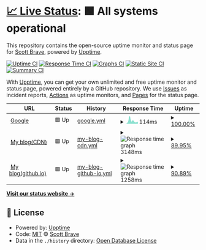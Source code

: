 # [📈 Live Status](https://sbrave.cn): <!--live status--> **🟩 All systems operational**

This repository contains the open-source uptime monitor and status page for [Scott Brave](www.scottbrave.com), powered by [Upptime](https://github.com/upptime/upptime).

[![Uptime CI](https://github.com/sbrave/upptime/workflows/Uptime%20CI/badge.svg)](https://github.com/sbrave/upptime/actions?query=workflow%3A%22Uptime+CI%22)
[![Response Time CI](https://github.com/sbrave/upptime/workflows/Response%20Time%20CI/badge.svg)](https://github.com/sbrave/upptime/actions?query=workflow%3A%22Response+Time+CI%22)
[![Graphs CI](https://github.com/sbrave/upptime/workflows/Graphs%20CI/badge.svg)](https://github.com/sbrave/upptime/actions?query=workflow%3A%22Graphs+CI%22)
[![Static Site CI](https://github.com/sbrave/upptime/workflows/Static%20Site%20CI/badge.svg)](https://github.com/sbrave/upptime/actions?query=workflow%3A%22Static+Site+CI%22)
[![Summary CI](https://github.com/sbrave/upptime/workflows/Summary%20CI/badge.svg)](https://github.com/sbrave/upptime/actions?query=workflow%3A%22Summary+CI%22)

With [Upptime](https://upptime.js.org), you can get your own unlimited and free uptime monitor and status page, powered entirely by a GitHub repository. We use [Issues](https://github.com/sbrave/upptime/issues) as incident reports, [Actions](https://github.com/sbrave/upptime/actions) as uptime monitors, and [Pages](https://sbrave.cn) for the status page.

<!--start: status pages-->
<!-- This summary is generated by Upptime (https://github.com/upptime/upptime) -->
<!-- Do not edit this manually, your changes will be overwritten -->
<!-- prettier-ignore -->
| URL | Status | History | Response Time | Uptime |
| --- | ------ | ------- | ------------- | ------ |
| <img alt="" src="https://favicons.githubusercontent.com/www.google.com" height="13"> [Google](https://www.google.com) | 🟩 Up | [google.yml](https://github.com/SmartBrave/uptime/commits/HEAD/history/google.yml) | <details><summary><img alt="Response time graph" src="./graphs/google/response-time-week.png" height="20"> 114ms</summary><br><a href="https://sbrave.cn/history/google"><img alt="Response time 177" src="https://img.shields.io/endpoint?url=https%3A%2F%2Fraw.githubusercontent.com%2FSmartBrave%2Fuptime%2FHEAD%2Fapi%2Fgoogle%2Fresponse-time.json"></a><br><a href="https://sbrave.cn/history/google"><img alt="24-hour response time 147" src="https://img.shields.io/endpoint?url=https%3A%2F%2Fraw.githubusercontent.com%2FSmartBrave%2Fuptime%2FHEAD%2Fapi%2Fgoogle%2Fresponse-time-day.json"></a><br><a href="https://sbrave.cn/history/google"><img alt="7-day response time 114" src="https://img.shields.io/endpoint?url=https%3A%2F%2Fraw.githubusercontent.com%2FSmartBrave%2Fuptime%2FHEAD%2Fapi%2Fgoogle%2Fresponse-time-week.json"></a><br><a href="https://sbrave.cn/history/google"><img alt="30-day response time 124" src="https://img.shields.io/endpoint?url=https%3A%2F%2Fraw.githubusercontent.com%2FSmartBrave%2Fuptime%2FHEAD%2Fapi%2Fgoogle%2Fresponse-time-month.json"></a><br><a href="https://sbrave.cn/history/google"><img alt="1-year response time 177" src="https://img.shields.io/endpoint?url=https%3A%2F%2Fraw.githubusercontent.com%2FSmartBrave%2Fuptime%2FHEAD%2Fapi%2Fgoogle%2Fresponse-time-year.json"></a></details> | <details><summary><a href="https://sbrave.cn/history/google">100.00%</a></summary><a href="https://sbrave.cn/history/google"><img alt="All-time uptime 100.00%" src="https://img.shields.io/endpoint?url=https%3A%2F%2Fraw.githubusercontent.com%2FSmartBrave%2Fuptime%2FHEAD%2Fapi%2Fgoogle%2Fuptime.json"></a><br><a href="https://sbrave.cn/history/google"><img alt="24-hour uptime 100.00%" src="https://img.shields.io/endpoint?url=https%3A%2F%2Fraw.githubusercontent.com%2FSmartBrave%2Fuptime%2FHEAD%2Fapi%2Fgoogle%2Fuptime-day.json"></a><br><a href="https://sbrave.cn/history/google"><img alt="7-day uptime 100.00%" src="https://img.shields.io/endpoint?url=https%3A%2F%2Fraw.githubusercontent.com%2FSmartBrave%2Fuptime%2FHEAD%2Fapi%2Fgoogle%2Fuptime-week.json"></a><br><a href="https://sbrave.cn/history/google"><img alt="30-day uptime 100.00%" src="https://img.shields.io/endpoint?url=https%3A%2F%2Fraw.githubusercontent.com%2FSmartBrave%2Fuptime%2FHEAD%2Fapi%2Fgoogle%2Fuptime-month.json"></a><br><a href="https://sbrave.cn/history/google"><img alt="1-year uptime 100.00%" src="https://img.shields.io/endpoint?url=https%3A%2F%2Fraw.githubusercontent.com%2FSmartBrave%2Fuptime%2FHEAD%2Fapi%2Fgoogle%2Fuptime-year.json"></a></details>
| <img alt="" src="https://favicons.githubusercontent.com/sbrave.cn" height="13"> [My blog(CDN)](https://sbrave.cn) | 🟩 Up | [my-blog-cdn.yml](https://github.com/SmartBrave/uptime/commits/HEAD/history/my-blog-cdn.yml) | <details><summary><img alt="Response time graph" src="./graphs/my-blog-cdn/response-time-week.png" height="20"> 3148ms</summary><br><a href="https://sbrave.cn/history/my-blog-cdn"><img alt="Response time 3629" src="https://img.shields.io/endpoint?url=https%3A%2F%2Fraw.githubusercontent.com%2FSmartBrave%2Fuptime%2FHEAD%2Fapi%2Fmy-blog-cdn%2Fresponse-time.json"></a><br><a href="https://sbrave.cn/history/my-blog-cdn"><img alt="24-hour response time 3901" src="https://img.shields.io/endpoint?url=https%3A%2F%2Fraw.githubusercontent.com%2FSmartBrave%2Fuptime%2FHEAD%2Fapi%2Fmy-blog-cdn%2Fresponse-time-day.json"></a><br><a href="https://sbrave.cn/history/my-blog-cdn"><img alt="7-day response time 3148" src="https://img.shields.io/endpoint?url=https%3A%2F%2Fraw.githubusercontent.com%2FSmartBrave%2Fuptime%2FHEAD%2Fapi%2Fmy-blog-cdn%2Fresponse-time-week.json"></a><br><a href="https://sbrave.cn/history/my-blog-cdn"><img alt="30-day response time 3453" src="https://img.shields.io/endpoint?url=https%3A%2F%2Fraw.githubusercontent.com%2FSmartBrave%2Fuptime%2FHEAD%2Fapi%2Fmy-blog-cdn%2Fresponse-time-month.json"></a><br><a href="https://sbrave.cn/history/my-blog-cdn"><img alt="1-year response time 3629" src="https://img.shields.io/endpoint?url=https%3A%2F%2Fraw.githubusercontent.com%2FSmartBrave%2Fuptime%2FHEAD%2Fapi%2Fmy-blog-cdn%2Fresponse-time-year.json"></a></details> | <details><summary><a href="https://sbrave.cn/history/my-blog-cdn">89.95%</a></summary><a href="https://sbrave.cn/history/my-blog-cdn"><img alt="All-time uptime 98.85%" src="https://img.shields.io/endpoint?url=https%3A%2F%2Fraw.githubusercontent.com%2FSmartBrave%2Fuptime%2FHEAD%2Fapi%2Fmy-blog-cdn%2Fuptime.json"></a><br><a href="https://sbrave.cn/history/my-blog-cdn"><img alt="24-hour uptime 70.72%" src="https://img.shields.io/endpoint?url=https%3A%2F%2Fraw.githubusercontent.com%2FSmartBrave%2Fuptime%2FHEAD%2Fapi%2Fmy-blog-cdn%2Fuptime-day.json"></a><br><a href="https://sbrave.cn/history/my-blog-cdn"><img alt="7-day uptime 89.95%" src="https://img.shields.io/endpoint?url=https%3A%2F%2Fraw.githubusercontent.com%2FSmartBrave%2Fuptime%2FHEAD%2Fapi%2Fmy-blog-cdn%2Fuptime-week.json"></a><br><a href="https://sbrave.cn/history/my-blog-cdn"><img alt="30-day uptime 93.39%" src="https://img.shields.io/endpoint?url=https%3A%2F%2Fraw.githubusercontent.com%2FSmartBrave%2Fuptime%2FHEAD%2Fapi%2Fmy-blog-cdn%2Fuptime-month.json"></a><br><a href="https://sbrave.cn/history/my-blog-cdn"><img alt="1-year uptime 98.85%" src="https://img.shields.io/endpoint?url=https%3A%2F%2Fraw.githubusercontent.com%2FSmartBrave%2Fuptime%2FHEAD%2Fapi%2Fmy-blog-cdn%2Fuptime-year.json"></a></details>
| <img alt="" src="https://favicons.githubusercontent.com/smartbrave.github.io" height="13"> [My blog(github.io)](https://smartbrave.github.io/) | 🟩 Up | [my-blog-github-io.yml](https://github.com/SmartBrave/uptime/commits/HEAD/history/my-blog-github-io.yml) | <details><summary><img alt="Response time graph" src="./graphs/my-blog-github-io/response-time-week.png" height="20"> 1258ms</summary><br><a href="https://sbrave.cn/history/my-blog-github-io"><img alt="Response time 865" src="https://img.shields.io/endpoint?url=https%3A%2F%2Fraw.githubusercontent.com%2FSmartBrave%2Fuptime%2FHEAD%2Fapi%2Fmy-blog-github-io%2Fresponse-time.json"></a><br><a href="https://sbrave.cn/history/my-blog-github-io"><img alt="24-hour response time 1602" src="https://img.shields.io/endpoint?url=https%3A%2F%2Fraw.githubusercontent.com%2FSmartBrave%2Fuptime%2FHEAD%2Fapi%2Fmy-blog-github-io%2Fresponse-time-day.json"></a><br><a href="https://sbrave.cn/history/my-blog-github-io"><img alt="7-day response time 1258" src="https://img.shields.io/endpoint?url=https%3A%2F%2Fraw.githubusercontent.com%2FSmartBrave%2Fuptime%2FHEAD%2Fapi%2Fmy-blog-github-io%2Fresponse-time-week.json"></a><br><a href="https://sbrave.cn/history/my-blog-github-io"><img alt="30-day response time 890" src="https://img.shields.io/endpoint?url=https%3A%2F%2Fraw.githubusercontent.com%2FSmartBrave%2Fuptime%2FHEAD%2Fapi%2Fmy-blog-github-io%2Fresponse-time-month.json"></a><br><a href="https://sbrave.cn/history/my-blog-github-io"><img alt="1-year response time 865" src="https://img.shields.io/endpoint?url=https%3A%2F%2Fraw.githubusercontent.com%2FSmartBrave%2Fuptime%2FHEAD%2Fapi%2Fmy-blog-github-io%2Fresponse-time-year.json"></a></details> | <details><summary><a href="https://sbrave.cn/history/my-blog-github-io">90.89%</a></summary><a href="https://sbrave.cn/history/my-blog-github-io"><img alt="All-time uptime 98.95%" src="https://img.shields.io/endpoint?url=https%3A%2F%2Fraw.githubusercontent.com%2FSmartBrave%2Fuptime%2FHEAD%2Fapi%2Fmy-blog-github-io%2Fuptime.json"></a><br><a href="https://sbrave.cn/history/my-blog-github-io"><img alt="24-hour uptime 75.16%" src="https://img.shields.io/endpoint?url=https%3A%2F%2Fraw.githubusercontent.com%2FSmartBrave%2Fuptime%2FHEAD%2Fapi%2Fmy-blog-github-io%2Fuptime-day.json"></a><br><a href="https://sbrave.cn/history/my-blog-github-io"><img alt="7-day uptime 90.89%" src="https://img.shields.io/endpoint?url=https%3A%2F%2Fraw.githubusercontent.com%2FSmartBrave%2Fuptime%2FHEAD%2Fapi%2Fmy-blog-github-io%2Fuptime-week.json"></a><br><a href="https://sbrave.cn/history/my-blog-github-io"><img alt="30-day uptime 93.93%" src="https://img.shields.io/endpoint?url=https%3A%2F%2Fraw.githubusercontent.com%2FSmartBrave%2Fuptime%2FHEAD%2Fapi%2Fmy-blog-github-io%2Fuptime-month.json"></a><br><a href="https://sbrave.cn/history/my-blog-github-io"><img alt="1-year uptime 98.95%" src="https://img.shields.io/endpoint?url=https%3A%2F%2Fraw.githubusercontent.com%2FSmartBrave%2Fuptime%2FHEAD%2Fapi%2Fmy-blog-github-io%2Fuptime-year.json"></a></details>

<!--end: status pages-->

[**Visit our status website →**](https://sbrave.cn)

## 📄 License

- Powered by: [Upptime](https://github.com/upptime/upptime)
- Code: [MIT](./LICENSE) © [Scott Brave](www.scottbrave.com)
- Data in the `./history` directory: [Open Database License](https://opendatacommons.org/licenses/odbl/1-0/)
